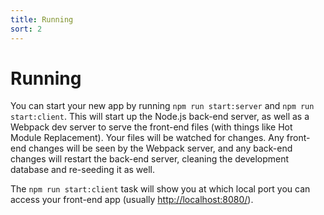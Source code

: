```yaml
---
title: Running
sort: 2
---
```


# Running

You can start your new app by running `npm run start:server` and `npm run start:client`. This will start up the Node.js back-end server, as well as a Webpack dev server to serve the front-end files \(with things like Hot Module Replacement\). Your files will be watched for changes. Any front-end changes will be seen by the Webpack server, and any back-end changes will restart the back-end server, cleaning the development database and re-seeding it as well.

The `npm run start:client` task will show you at which local port you can access your front-end app \(usually [http://localhost:8080/](http://localhost:8080/)\).

